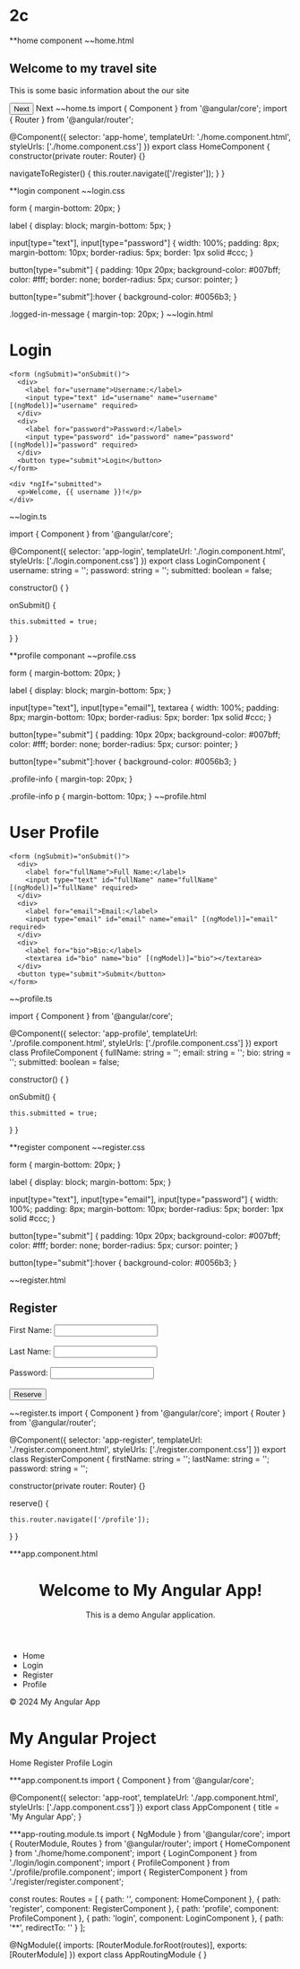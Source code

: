 # 2c

**home component
~~home.html
<h2>Welcome to my travel site</h2>
<p>This is some basic information about the our site</p>
<button (click)="navigateToRegister()">Next</button>
<a routerLink="/register">Next</a>
~~home.ts
import { Component } from '@angular/core';
import { Router } from '@angular/router';

@Component({
  selector: 'app-home',
  templateUrl: './home.component.html',
  styleUrls: ['./home.component.css']
})
export class HomeComponent {
  constructor(private router: Router) {}

  navigateToRegister() {
    this.router.navigate(['/register']);
  }
}


**login component
~~login.css


form {
    margin-bottom: 20px;
  }
  
  label {
    display: block;
    margin-bottom: 5px;
  }
  
  input[type="text"],
  input[type="password"] {
    width: 100%;
    padding: 8px;
    margin-bottom: 10px;
    border-radius: 5px;
    border: 1px solid #ccc;
  }
  
  button[type="submit"] {
    padding: 10px 20px;
    background-color: #007bff;
    color: #fff;
    border: none;
    border-radius: 5px;
    cursor: pointer;
  }
  
  button[type="submit"]:hover {
    background-color: #0056b3;
  }
  
  .logged-in-message {
    margin-top: 20px;
  }
  ~~login.html
  <div>
    <h1>Login</h1>
    
    <form (ngSubmit)="onSubmit()">
      <div>
        <label for="username">Username:</label>
        <input type="text" id="username" name="username" [(ngModel)]="username" required>
      </div>
      <div>
        <label for="password">Password:</label>
        <input type="password" id="password" name="password" [(ngModel)]="password" required>
      </div>
      <button type="submit">Login</button>
    </form>
  
    <div *ngIf="submitted">
      <p>Welcome, {{ username }}!</p>
    </div>
  </div>
  ~~login.ts
  

import { Component } from '@angular/core';

@Component({
  selector: 'app-login',
  templateUrl: './login.component.html',
  styleUrls: ['./login.component.css']
})
export class LoginComponent {
  username: string = '';
  password: string = '';
  submitted: boolean = false;

  constructor() { }

  onSubmit() {
    
    this.submitted = true;
  }
}


**profile componant
~~profile.css

form {
    margin-bottom: 20px;
  }
  
  label {
    display: block;
    margin-bottom: 5px;
  }
  
  input[type="text"],
  input[type="email"],
  textarea {
    width: 100%;
    padding: 8px;
    margin-bottom: 10px;
    border-radius: 5px;
    border: 1px solid #ccc;
  }
  
  button[type="submit"] {
    padding: 10px 20px;
    background-color: #007bff;
    color: #fff;
    border: none;
    border-radius: 5px;
    cursor: pointer;
  }
  
  button[type="submit"]:hover {
    background-color: #0056b3;
  }
  
  .profile-info {
    margin-top: 20px;
  }
  
  .profile-info p {
    margin-bottom: 10px;
  }
  ~~profile.html
  <div>
    <h1>User Profile</h1>
    
    <form (ngSubmit)="onSubmit()">
      <div>
        <label for="fullName">Full Name:</label>
        <input type="text" id="fullName" name="fullName" [(ngModel)]="fullName" required>
      </div>
      <div>
        <label for="email">Email:</label>
        <input type="email" id="email" name="email" [(ngModel)]="email" required>
      </div>
      <div>
        <label for="bio">Bio:</label>
        <textarea id="bio" name="bio" [(ngModel)]="bio"></textarea>
      </div>
      <button type="submit">Submit</button>
    </form>
  
~~profile.ts

import { Component } from '@angular/core';

@Component({
  selector: 'app-profile',
  templateUrl: './profile.component.html',
  styleUrls: ['./profile.component.css']
})
export class ProfileComponent {
  fullName: string = '';
  email: string = '';
  bio: string = '';
  submitted: boolean = false;

  constructor() { }

  onSubmit() {
    
    this.submitted = true;
  }
}


**register component
~~register.css

form {
    margin-bottom: 20px;
  }
  
  label {
    display: block;
    margin-bottom: 5px;
  }
  
  input[type="text"],
  input[type="email"],
  input[type="password"] {
    width: 100%;
    padding: 8px;
    margin-bottom: 10px;
    border-radius: 5px;
    border: 1px solid #ccc;
  }
  
  button[type="submit"] {
    padding: 10px 20px;
    background-color: #007bff;
    color: #fff;
    border: none;
    border-radius: 5px;
    cursor: pointer;
  }
  
  button[type="submit"]:hover {
    background-color: #0056b3;
  }

  ~~register.html
  <h2>Register</h2>
<form>
  <label for="firstName">First Name:</label>
  <input type="text" id="firstName" name="firstName" [(ngModel)]="firstName"><br><br>
  <label for="lastName">Last Name:</label>
  <input type="text" id="lastName" name="lastName" [(ngModel)]="lastName"><br><br>
  <label for="password">Password:</label>
  <input type="password" id="password" name="password" [(ngModel)]="password"><br><br>
  <button (click)="reserve()">Reserve</button>
</form>

~~register.ts
import { Component } from '@angular/core';
import { Router } from '@angular/router';

@Component({
  selector: 'app-register',
  templateUrl: './register.component.html',
  styleUrls: ['./register.component.css']
})
export class RegisterComponent {
  firstName: string = '';
  lastName: string = '';
  password: string = '';

  constructor(private router: Router) {}

  reserve() {
    
    this.router.navigate(['/profile']);
  }
}

***app.component.html
<header>
  <h1>Welcome to My Angular App!</h1>
  <p>This is a demo Angular application.</p>
</header>

<nav>
  <ul>
    <li><a routerLink="/">Home</a></li>
    <li><a routerLink="/login">Login</a></li>
    <li><a routerLink="/register">Register</a></li>
    <li><a routerLink="/profile">Profile</a></li>
  </ul>
</nav>

<router-outlet></router-outlet>

<footer>
  <p>&copy; 2024 My Angular App</p>
</footer>
<h1>My Angular Project</h1>
<nav>
  <a routerLink="/">Home</a>
  <a routerLink="/register">Register</a>
  <a routerLink="/profile">Profile</a>
  <a routerLink="/login">Login</a>
</nav>
<router-outlet></router-outlet>



***app.component.ts
import { Component } from '@angular/core';

@Component({
  selector: 'app-root',
  templateUrl: './app.component.html',
  styleUrls: ['./app.component.css']
})
export class AppComponent {
  title = 'My Angular App';
}

***app-routing.module.ts
import { NgModule } from '@angular/core';
import { RouterModule, Routes } from '@angular/router';
import { HomeComponent } from './home/home.component';
import { LoginComponent } from './login/login.component';
import { ProfileComponent } from './profile/profile.component';
import { RegisterComponent } from './register/register.component';

const routes: Routes = [
  { path: '', component: HomeComponent },
  { path: 'register', component: RegisterComponent },
  { path: 'profile', component: ProfileComponent },
  { path: 'login', component: LoginComponent },
  { path: '**', redirectTo: '' } 
];

@NgModule({
  imports: [RouterModule.forRoot(routes)],
  exports: [RouterModule]
})
export class AppRoutingModule { }
